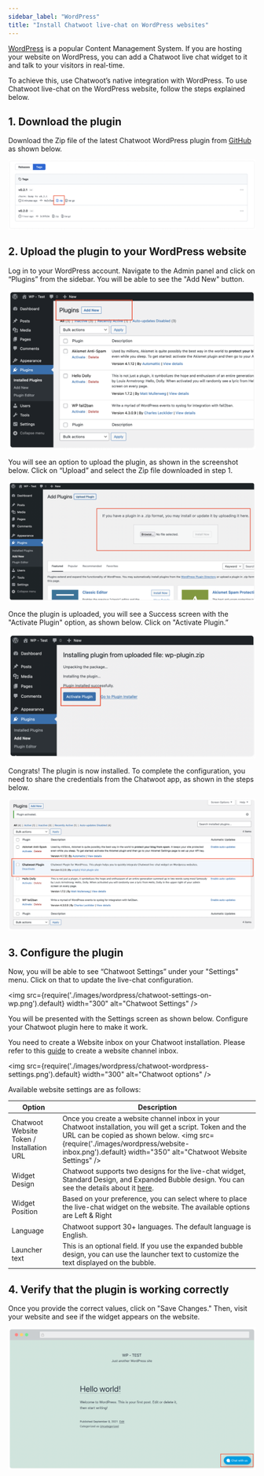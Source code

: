 ```yaml
---
sidebar_label: "WordPress"
title: "Install Chatwoot live-chat on WordPress websites"
---
```


[WordPress](https://wordpress.com/) is a popular Content Management System. If you are hosting your website on WordPress, you can add a Chatwoot live chat widget to it and talk to your visitors in real-time.

To achieve this, use Chatwoot’s native integration with WordPress. To use Chatwoot live-chat on the WordPress website, follow the steps explained below.

## 1. Download the plugin

Download the Zip file of the latest Chatwoot WordPress plugin from [GitHub](https://github.com/chatwoot/wp-plugin/tags) as shown below.

![download-zip](./images/wordpress/wordPress-plugin-zip.png)

## 2. Upload the plugin to your WordPress website

Log in to your WordPress account. Navigate to the Admin panel and click on “Plugins” from the sidebar. You will be able to see the "Add New" button.

![add-new-plugin](./images/wordpress/add-plugin-in-wordpress.png)

You will see an option to upload the plugin, as shown in the screenshot below. Click on “Upload” and select the Zip file downloaded in step 1.

![upload-plugin-zip-file](./images/wordpress/wordpress-chatwoot.png)

Once the plugin is uploaded, you will see a Success screen with the "Activate Plugin" option, as shown below. Click on "Activate Plugin.”

![activate-plugin](./images/wordpress/activate-the-plugin.png)

Congrats! The plugin is now installed. To complete the configuration, you need to share the credentials from the Chatwoot app, as shown in the steps below.

![wordpress-plugin-installed](./images/wordpress/chatwoot-plugin-installed.png)

## 3. Configure the plugin

Now, you will be able to see “Chatwoot Settings” under your "Settings" menu. Click on that to update the live-chat configuration.

<img src={require('./images/wordpress/chatwoot-settings-on-wp.png').default} width="300" alt="Chatwoot Settings" />

You will be presented with the Settings screen as shown below. Configure your Chatwoot plugin here to make it work. 

You need to create a Website inbox on your Chatwoot installation. Please refer to this [guide](https://www.chatwoot.com/docs/product/channels/live-chat/create-website-channel) to create a website channel inbox.

<img src={require('./images/wordpress/chatwoot-wordpress-settings.png').default} width="300" alt="Chatwoot options" />

Available website settings are as follows:

| Option | Description |
| -- | -- |
| Chatwoot Website Token / Installation URL | Once you create a website channel inbox in your Chatwoot installation, you will get a script. Token and the URL can be copied as shown below. <img src={require('./images/wordpress/website-inbox.png').default} width="350" alt="Chatwoot Website Settings" /> |
| Widget Design | Chatwoot supports two designs for the live-chat widget, Standard Design, and Expanded Bubble design. You can see the details about it [here](/docs/product/channels/live-chat/sdk/setup#widget-designs). |
| Widget Position | Based on your preference, you can select where to place the live-chat widget on the website. The available options are Left & Right |
| Language | Chatwoot support 30+ languages. The default language is English. |
| Launcher text | This is an optional field. If you use the expanded bubble design, you can use the launcher text to customize the text displayed on the bubble. |

## 4. Verify that the plugin is working correctly

Once you provide the correct values, click on "Save Changes." Then, visit your website and see if the widget appears on the website.

![widget-on-website](./images/wordpress/chatwoot-widget-on-a-wordpress-website.png)
